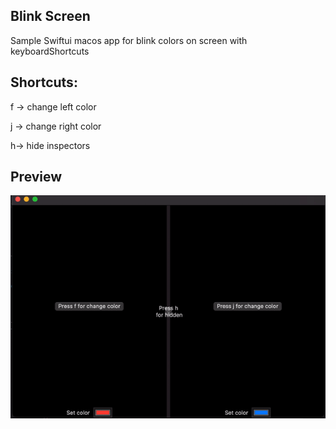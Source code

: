 ## Blink Screen

Sample Swiftui macos app for blink colors on screen with keyboardShortcuts

## Shortcuts:

f -> change left color

j -> change right color

h-> hide inspectors

## Preview

![](gif/sample.gif)



